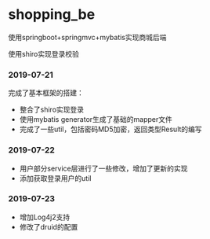 # shopping_be
使用springboot+springmvc+mybatis实现商城后端

使用shiro实现登录校验

### 2019-07-21

完成了基本框架的搭建：
- 整合了shiro实现登录
- 使用mybatis generator生成了基础的mapper文件
- 完成了一些util，包括密码MD5加密，返回类型Result的编写

### 2019-07-22

- 用户部分service层进行了一些修改，增加了更新的实现
- 添加获取登录用户的util

### 2019-07-23

- 增加Log4j2支持
- 修改了druid的配置
